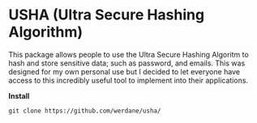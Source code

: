 # USHA (Ultra Secure Hashing Algorithm)
This package allows people to use the Ultra Secure Hashing Algoritm to hash and store sensitive data; such as password, and emails. This was designed for my own personal use but I decided to let everyone have access to this incredibly useful tool to implement into their applications.

**Install**
```
git clone https://github.com/werdane/usha/
```
